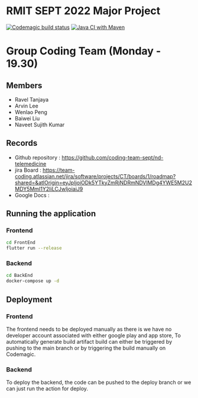 # RMIT SEPT 2022 Major Project
[![Codemagic build status](https://api.codemagic.io/apps/634e11fc816f0cd621d4d7f5/634e11fc816f0cd621d4d7f4/status_badge.svg)](https://codemagic.io/apps/634e11fc816f0cd621d4d7f5/634e11fc816f0cd621d4d7f4/latest_build)
[![Java CI with Maven](https://github.com/coding-team-sept/nd-telemedicine/actions/workflows/maven.yml/badge.svg?branch=main)](https://github.com/coding-team-sept/nd-telemedicine/actions/workflows/maven.yml)
# Group Coding Team (Monday - 19.30)

## Members
* Ravel Tanjaya
* Arvin Lee
* Wenlao Peng
* Baiwei Liu
* Naveet Sujith Kumar

## Records

* Github repository : https://github.com/coding-team-sept/nd-telemedicine
* jira Board : https://team-coding.atlassian.net/jira/software/projects/CT/boards/1/roadmap?shared=&atlOrigin=eyJpIjoiODk5YTkyZmRjNDRmNDVlMDg4YWE5M2U2MDY5MmI1Y2IiLCJwIjoiaiJ9
* Google Docs :

## Running the application
### Frontend
```bash
cd FrontEnd
flutter run --release
```

### Backend
```bash
cd BackEnd
docker-compose up -d
```
## Deployment
### Frontend
The frontend needs to be deployed manually as there is we have no developer account associated with either google play and app store,
To automatically generate build artifact build can either be triggered by pushing to the main branch or by triggering the build manually on Codemagic.

### Backend
To deploy the backend, the code can be pushed to the deploy branch or we can just run the action for deploy.


